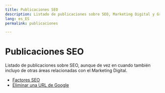 ```yaml
---
title: Publicaciones SEO
description: Listado de publicaciones sobre SEO, Marketing Digital y Growth Hacking
lang: es_ES
permalink: publicaciones

---
```


# Publicaciones SEO

Listado de publicaciones sobre SEO, aunque de vez en cuando también incluyo de otras áreas relacionadas con el Marketing Digital.

- [Factores SEO](factores-seo)
- [Eliminar una URL de Google](eliminar-url-google)

<!--stackedit_data:
eyJoaXN0b3J5IjpbMzQwODcxOTYxLDQxNTM4NDc2OF19
-->
